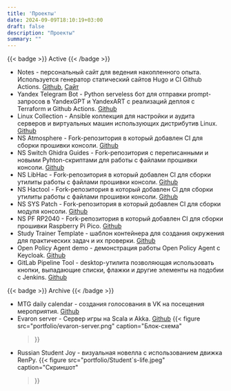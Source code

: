 ```yaml
---
title: 'Проекты'
date: 2024-09-09T18:10:19+03:00
draft: false
description: "Проекты"
summary: ""
---
```


{{< badge >}}
Active
{{< /badge >}}
* Notes - персональный сайт для ведения накопленного опыта. Используется генератор статический сайтов Hugo и CI Github Actions. [Github](https://github.com/pgalonza/Notes), [Сайт](https://notes.evaron.ru/)
* Yandex Telegram Bot - Python serveless бот для отправки prompt-запросов в YandexGPT и YandexART с реализаций деплоя с Terraform и Github Actions. [Github](https://github.com/pgalonza/yc-telegram-bot)
* Linux Collection - Ansible коллекция для настройки и аудита серверов и виртуальных машин использующих дистрибутив Linux. [Github](https://github.com/pgalonza/linux-collection/tree/main/roles)
* NS Atmosphere - Fork-репозитория в который добавлен CI для сборки прошивки консоли. [Github](https://github.com/pgalonza/ns-Atmosphere)
* NS Switch Ghidra Guides - Fork-репозитория с переписанными и новыми Pyhton-скриптами для работы с файлами прошивки консоли. [Github](https://github.com/pgalonza/ns-Switch-Ghidra-Guides)
* NS LibHac - Fork-репозитория в который добавлен CI для сборки утилиты работы с файлами прошивки консоли. [Github](https://github.com/pgalonza/ns-LibHac)
* NS Hactool - Fork-репозитория в который добавлен CI для сборки утилиты работы с файлами прошивки консоли. [Github](https://github.com/pgalonza/ns-hactool)
* NS SYS Patch - Fork-репозитория в который добавлен CI для сборки модуля консоли. [Github](https://github.com/pgalonza/ns-pf-rp2040)
* NS PF RP2040 - Fork-репозитория в который добавлен CI для сборки прошивки Raspberry Pi Pico. [Github](https://github.com/pgalonza/ns-pf-rp2040)
* Study Trainer Template - шаблон контейнера для создания окружения для практических задач и их проверки. [Github](https://github.com/pgalonza/study-trainer-template)
* Open Policy Agent demo - демонстрация работы Open Policy Agent с Keycloak. [Github](https://github.com/pgalonza/opa-demo)
* GitLab Pipeline Tool - desktop-утилита позволяющая использовать кнопки, выпадающие списки, флажки и другие элементы на подобии с Jenkins. [Github](https://github.com/pgalonza/gitlab-pipeline-tool)

{{< badge >}}
Archive
{{< /badge >}}
* MTG daily calendar - создания голосования в VK на посещения мероприятия. [Github](https://github.com/pgalonza/mtg-daily-calendar)
* Evaron server - Сервер игры на Scala и Akka. [Github](https://github.com/pgalonza/evaron_server)
{{< figure
    src="portfolio/evaron-server.png"
    caption="Блок-схема"
    >}}
* Russian Student Joy - визуальная новелла с использованием движка RenPy.
{{< figure
    src="portfolio/Student`s-life.jpeg"
    caption="Скриншот"
    >}}

